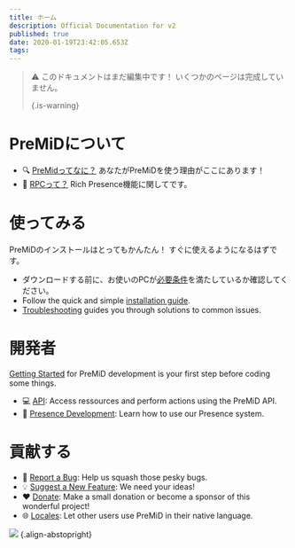 ```yaml
---
title: ホーム
description: Official Documentation for v2
published: true
date: 2020-01-19T23:42:05.653Z
tags:
---
```


> :warning: このドキュメントはまだ編集中です！ いくつかのページは完成していません。 
> 
> {.is-warning}

# PreMiDについて
- :mag: [PreMidってなに？](/about) あなたがPreMiDを使う理由がここにあります！
- :link: [RPCって？](https://discordapp.com/rich-presence) Rich Presence機能に関してです。

# 使ってみる

PreMiDのインストールはとってもかんたん！ すぐに使えるようになるはずです。

- ダウンロードする前に、お使いのPCが[必要条件](/install/requirements)を満たしているか確認してください。
- Follow the quick and simple [installation guide](/install).
- [Troubleshooting](/troubleshooting) guides you through solutions to common issues.

# 開発者

[Getting Started](/dev) for PreMiD development is your first step before coding some things.

- :computer: [API](/dev/api): Access ressources and perform actions using the PreMiD API.
- :wrench: [Presence Development](/dev/presence): Learn how to use our Presence system.

# 貢献する
- :bug: [Report a Bug](https://github.com/PreMiD): Help us squash those pesky bugs.
- :bulb: [Suggest a New Feature](https://discord.gg/premid): We need your ideas!
- :heart: [Donate](https://www.patreon.com/Timeraa): Make a small donation or become a sponsor of this wonderful project!
- :globe_with_meridians: [Locales](https://translate.premid.app): Let other users use PreMiD in their native language.

![](https://beta.premid.app/img/logo.2b414dc2.gif) {.align-abstopright}